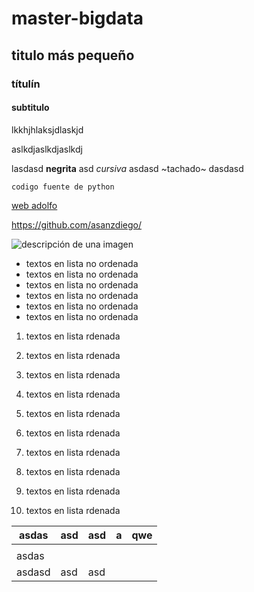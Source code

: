 # master-bigdata

## titulo más pequeño

### títulín

#### subtitulo

lkkhjhlaksjdlaskjd

aslkdjaslkdjaslkdj

lasdasd **negrita** asd *cursiva* asdasd ~tachado~ dasdasd

```
codigo fuente de python
```


[web adolfo](https://www.asanzdiego.com/)

<https://github.com/asanzdiego/>

![descripción de una imagen](https://avatars3.githubusercontent.com/u/1641592?s=460&u=dadc87e0bdc2fce2266da0e884c29cca4e14d444&v=4)

- textos en lista no ordenada
- textos en lista no ordenada
- textos en lista no ordenada
- textos en lista no ordenada
- textos en lista no ordenada
- textos en lista no ordenada


1. textos en lista rdenada
1. textos en lista rdenada
1. textos en lista rdenada
1. textos en lista rdenada
1. textos en lista rdenada


1. textos en lista rdenada
1. textos en lista rdenada
1. textos en lista rdenada
1. textos en lista rdenada
1. textos en lista rdenada


|  asdas |   asd |  asd | a  | qwe  |
|---|---|---|---|---|
|   |   |   |   |   |
| asdas  |   |   |   |   |
|  asdasd |  asd |   asd |   |   |
